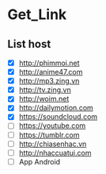 # Get_Link

## List host

- [x] http://phimmoi.net
- [x] http://anime47.com
- [x] http://mp3.zing.vn
- [x] http://tv.zing.vn
- [x] http://woim.net
- [x] http://dailymotion.com
- [x] https://soundcloud.com
- [ ] https://youtube.com
- [ ] https://tumblr.com
- [ ] http://chiasenhac.vn
- [ ] http://nhaccuatui.com
- [ ] App Android
